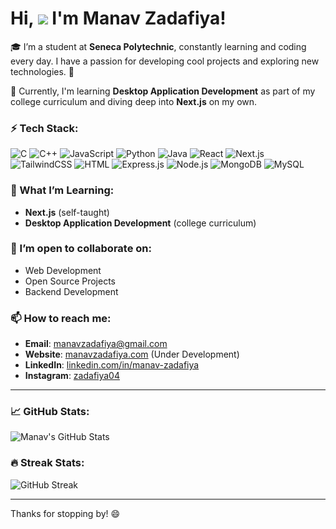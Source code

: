 # Hi, ![](https://user-images.githubusercontent.com/18350557/176309783-0785949b-9127-417c-8b55-ab5a4333674e.gif) I'm Manav Zadafiya! 

🎓 I’m a student at **Seneca Polytechnic**, constantly learning and coding every day. I have a passion for developing cool projects and exploring new technologies. 🚀

🌱 Currently, I'm learning **Desktop Application Development** as part of my college curriculum and diving deep into **Next.js** on my own.

### ⚡ Tech Stack:
![C](https://img.shields.io/badge/-C-333333?style=flat&logo=c)
![C++](https://img.shields.io/badge/-C++-333333?style=flat&logo=cplusplus)
![JavaScript](https://img.shields.io/badge/-JavaScript-333333?style=flat&logo=javascript)
![Python](https://img.shields.io/badge/-Python-333333?style=flat&logo=python)
![Java](https://img.shields.io/badge/-Java-333333?style=flat&logo=java)
![React](https://img.shields.io/badge/-React-333333?style=flat&logo=react)
![Next.js](https://img.shields.io/badge/-Next.js-333333?style=flat&logo=next.js)
![TailwindCSS](https://img.shields.io/badge/-TailwindCSS-333333?style=flat&logo=tailwindcss)
![HTML](https://img.shields.io/badge/-HTML-333333?style=flat&logo=html5)
![Express.js](https://img.shields.io/badge/-Express.js-333333?style=flat&logo=express)
![Node.js](https://img.shields.io/badge/-Node.js-333333?style=flat&logo=node.js)
![MongoDB](https://img.shields.io/badge/-MongoDB-333333?style=flat&logo=mongodb)
![MySQL](https://img.shields.io/badge/-MySQL-333333?style=flat&logo=mysql)

### 🚀 What I’m Learning:
- **Next.js** (self-taught)
- **Desktop Application Development** (college curriculum)

### 💬 I’m open to collaborate on:
- Web Development
- Open Source Projects
- Backend Development

### 📫 How to reach me:
- **Email**: [manavzadafiya@gmail.com](mailto:manavzadafiya@gmail.com)
- **Website**: [manavzadafiya.com](http://manavzadafiya.com) (Under Development)
- **LinkedIn**: [linkedin.com/in/manav-zadafiya](https://www.linkedin.com/in/manav-zadafiya)
- **Instagram**: [zadafiya04](https://www.instagram.com/zadafiya04?igsh=aTBiMjk2aHhvNTdo)

---

### 📈 GitHub Stats:
![Manav's GitHub Stats](https://github-readme-stats.vercel.app/api?username=Mz004&show_icons=true&theme=radical)

### 🔥 Streak Stats:
![GitHub Streak](https://github-readme-streak-stats.herokuapp.com/?user=Mz004&theme=radical)

---

Thanks for stopping by! 😄

